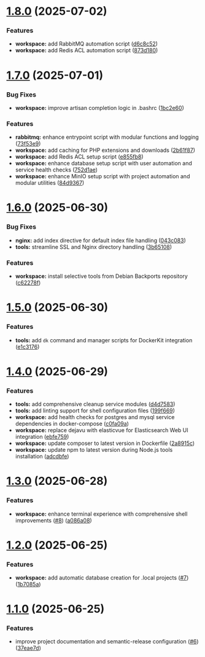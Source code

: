 # [1.8.0](https://github.com/abordage/dockerkit/compare/v1.7.0...v1.8.0) (2025-07-02)


### Features

* **workspace:** add RabbitMQ automation script ([d6c8c52](https://github.com/abordage/dockerkit/commit/d6c8c52b3281d577354e2d5cb2025df32a6e3672))
* **workspace:** add Redis ACL automation script ([873d180](https://github.com/abordage/dockerkit/commit/873d1807c2289ecb3dde62c85110401982ce81f5))

# [1.7.0](https://github.com/abordage/dockerkit/compare/v1.6.0...v1.7.0) (2025-07-01)


### Bug Fixes

* **workspace:** improve artisan completion logic in .bashrc ([1bc2e60](https://github.com/abordage/dockerkit/commit/1bc2e60eb100fc989ce5df1a6a93b2f08f342de6))


### Features

* **rabbitmq:** enhance entrypoint script with modular functions and logging ([73f53e9](https://github.com/abordage/dockerkit/commit/73f53e93f96f7c24c2df229233c5d8ca45dcf81c))
* **workspace:** add caching for PHP extensions and downloads ([2b61f87](https://github.com/abordage/dockerkit/commit/2b61f87f2bfc3f70d299e961194f26824c462e9f))
* **workspace:** add Redis ACL setup script ([e855fb8](https://github.com/abordage/dockerkit/commit/e855fb875800a5806dba6201224a58175c29a358))
* **workspace:** enhance database setup script with user automation and service health checks ([752d1ae](https://github.com/abordage/dockerkit/commit/752d1ae67c500a2c8dfda56e72cc296787998ed1))
* **workspace:** enhance MinIO setup script with project automation and modular utilities ([84d9367](https://github.com/abordage/dockerkit/commit/84d936716b6030c58f8a345f55138c0fedff9df0))

# [1.6.0](https://github.com/abordage/dockerkit/compare/v1.5.0...v1.6.0) (2025-06-30)


### Bug Fixes

* **nginx:** add index directive for default index file handling ([043c083](https://github.com/abordage/dockerkit/commit/043c083af65366eb195fda6ee260ed3ef2d83ee9))
* **tools:** streamline SSL and Nginx directory handling ([3b65108](https://github.com/abordage/dockerkit/commit/3b65108e846462f055a2e3dba034b29a199dc742))


### Features

* **workspace:** install selective tools from Debian Backports repository ([c62278f](https://github.com/abordage/dockerkit/commit/c62278fd465159cc4d2a568f15a440cce5487555))

# [1.5.0](https://github.com/abordage/dockerkit/compare/v1.4.0...v1.5.0) (2025-06-30)


### Features

* **tools:** add `dk` command and manager scripts for DockerKit integration ([e1c3176](https://github.com/abordage/dockerkit/commit/e1c31760c054738822ad18b31cb3e0cf3bc35311))

# [1.4.0](https://github.com/abordage/dockerkit/compare/v1.3.0...v1.4.0) (2025-06-29)


### Features

* **tools:** add comprehensive cleanup service modules ([d4d7583](https://github.com/abordage/dockerkit/commit/d4d7583c18cc45c5f5335481af1d3557c4d6451b))
* **tools:** add linting support for shell configuration files ([199f669](https://github.com/abordage/dockerkit/commit/199f669ff089f4aadbace83d559ffcc87ffcd7da))
* **workspace:** add health checks for postgres and mysql service dependencies in docker-compose ([c0fa09a](https://github.com/abordage/dockerkit/commit/c0fa09a7b623e15a8e2e6a5351c4e6ae56486a1a))
* **workspace:** replace dejavu with elasticvue for Elasticsearch Web UI integration ([ebfe759](https://github.com/abordage/dockerkit/commit/ebfe7598089e921bb3b097aeb8acf37bf32a2e06))
* **workspace:** update composer to latest version in Dockerfile ([2a8915c](https://github.com/abordage/dockerkit/commit/2a8915c6db665648ac62b6c816b144e02188b978))
* **workspace:** update npm to latest version during Node.js tools installation ([adcdbfe](https://github.com/abordage/dockerkit/commit/adcdbfe74fae021cec4017daf0b028b521c9b63f))

# [1.3.0](https://github.com/abordage/dockerkit/compare/v1.2.0...v1.3.0) (2025-06-28)


### Features

* **workspace:** enhance terminal experience with comprehensive shell improvements ([#8](https://github.com/abordage/dockerkit/issues/8)) ([a086a08](https://github.com/abordage/dockerkit/commit/a086a081acb7a7339b35d129ebe9e5031e0be7c2))

# [1.2.0](https://github.com/abordage/dockerkit/compare/v1.1.0...v1.2.0) (2025-06-25)


### Features

* **workspace:** add automatic database creation for .local projects ([#7](https://github.com/abordage/dockerkit/issues/7)) ([1b7085a](https://github.com/abordage/dockerkit/commit/1b7085abb099abed676266d59fae4cacec6979b7))

# [1.1.0](https://github.com/abordage/dockerkit/compare/v1.0.0...v1.1.0) (2025-06-25)


### Features

* improve project documentation and semantic-release configuration ([#6](https://github.com/abordage/dockerkit/issues/6)) ([37eae7d](https://github.com/abordage/dockerkit/commit/37eae7db0eee6cf004f8a5551ebb6d4cb97d7f1b))
